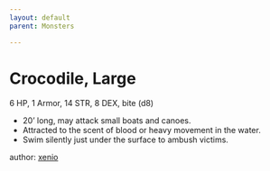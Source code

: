 ```yaml
---
layout: default
parent: Monsters

---
```

# Crocodile, Large
6 HP, 1 Armor, 14 STR, 8 DEX, bite (d8)  
- 20’ long, may attack small boats and canoes.  
- Attracted to the scent of blood or heavy movement in the water.  
- Swim silently just under the surface to ambush victims.  

author: [xenio](https://xenioinabottle.blogspot.com/2021/02/classic-monsters-for-cairnito-part-1.html) 
